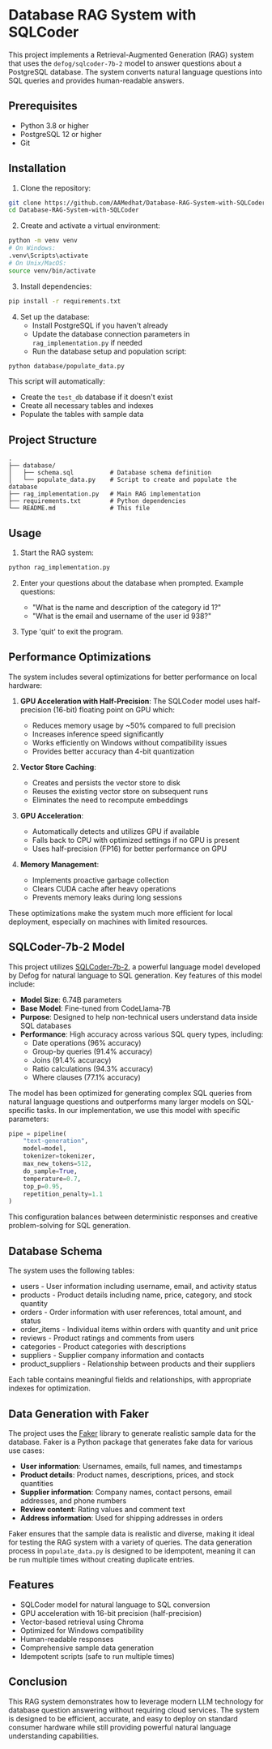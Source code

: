 # Database RAG System with SQLCoder

This project implements a Retrieval-Augmented Generation (RAG) system that uses the `defog/sqlcoder-7b-2` model to answer questions about a PostgreSQL database. The system converts natural language questions into SQL queries and provides human-readable answers.

## Prerequisites

- Python 3.8 or higher
- PostgreSQL 12 or higher
- Git

## Installation

1. Clone the repository:
```bash
git clone https://github.com/AAMedhat/Database-RAG-System-with-SQLCoder.git
cd Database-RAG-System-with-SQLCoder
```

2. Create and activate a virtual environment:
```bash
python -m venv venv
# On Windows:
.venv\Scripts\activate
# On Unix/MacOS:
source venv/bin/activate
```

3. Install dependencies:
```bash
pip install -r requirements.txt
```

4. Set up the database:
   - Install PostgreSQL if you haven't already
   - Update the database connection parameters in `rag_implementation.py` if needed
   - Run the database setup and population script:
```bash
python database/populate_data.py
```
   This script will automatically:
   - Create the `test_db` database if it doesn't exist
   - Create all necessary tables and indexes
   - Populate the tables with sample data

## Project Structure

```
.
├── database/
│   ├── schema.sql          # Database schema definition
│   └── populate_data.py    # Script to create and populate the database
├── rag_implementation.py   # Main RAG implementation
├── requirements.txt        # Python dependencies
└── README.md               # This file
```

## Usage

1. Start the RAG system:
```bash
python rag_implementation.py
```

2. Enter your questions about the database when prompted. Example questions:
   - "What is the name and description of the category id 1?"
   - "What is the email and username of the user id 938?"

3. Type 'quit' to exit the program.

## Performance Optimizations

The system includes several optimizations for better performance on local hardware:

1. **GPU Acceleration with Half-Precision**: The SQLCoder model uses half-precision (16-bit) floating point on GPU which:
   - Reduces memory usage by ~50% compared to full precision
   - Increases inference speed significantly
   - Works efficiently on Windows without compatibility issues
   - Provides better accuracy than 4-bit quantization

2. **Vector Store Caching**:
   - Creates and persists the vector store to disk
   - Reuses the existing vector store on subsequent runs
   - Eliminates the need to recompute embeddings

3. **GPU Acceleration**: 
   - Automatically detects and utilizes GPU if available
   - Falls back to CPU with optimized settings if no GPU is present
   - Uses half-precision (FP16) for better performance on GPU

4. **Memory Management**:
   - Implements proactive garbage collection
   - Clears CUDA cache after heavy operations
   - Prevents memory leaks during long sessions

These optimizations make the system much more efficient for local deployment, especially on machines with limited resources.

## SQLCoder-7b-2 Model

This project utilizes [SQLCoder-7b-2](https://huggingface.co/defog/sqlcoder-7b-2), a powerful language model developed by Defog for natural language to SQL generation. Key features of this model include:

- **Model Size**: 6.74B parameters
- **Base Model**: Fine-tuned from CodeLlama-7B
- **Purpose**: Designed to help non-technical users understand data inside SQL databases
- **Performance**: High accuracy across various SQL query types, including:
  - Date operations (96% accuracy)
  - Group-by queries (91.4% accuracy) 
  - Joins (91.4% accuracy)
  - Ratio calculations (94.3% accuracy)
  - Where clauses (77.1% accuracy)

The model has been optimized for generating complex SQL queries from natural language questions and outperforms many larger models on SQL-specific tasks. In our implementation, we use this model with specific parameters:

```python
pipe = pipeline(
    "text-generation",
    model=model,
    tokenizer=tokenizer,
    max_new_tokens=512,
    do_sample=True,
    temperature=0.7,
    top_p=0.95,
    repetition_penalty=1.1
)
```

This configuration balances between deterministic responses and creative problem-solving for SQL generation.

## Database Schema

The system uses the following tables:
- users - User information including username, email, and activity status
- products - Product details including name, price, category, and stock quantity
- orders - Order information with user references, total amount, and status
- order_items - Individual items within orders with quantity and unit price
- reviews - Product ratings and comments from users
- categories - Product categories with descriptions
- suppliers - Supplier company information and contacts
- product_suppliers - Relationship between products and their suppliers

Each table contains meaningful fields and relationships, with appropriate indexes for optimization.

## Data Generation with Faker

The project uses the [Faker](https://faker.readthedocs.io/) library to generate realistic sample data for the database. Faker is a Python package that generates fake data for various use cases:

- **User information**: Usernames, emails, full names, and timestamps
- **Product details**: Product names, descriptions, prices, and stock quantities
- **Supplier information**: Company names, contact persons, email addresses, and phone numbers
- **Review content**: Rating values and comment text
- **Address information**: Used for shipping addresses in orders

Faker ensures that the sample data is realistic and diverse, making it ideal for testing the RAG system with a variety of queries. The data generation process in `populate_data.py` is designed to be idempotent, meaning it can be run multiple times without creating duplicate entries.

## Features

- SQLCoder model for natural language to SQL conversion
- GPU acceleration with 16-bit precision (half-precision)
- Vector-based retrieval using Chroma
- Optimized for Windows compatibility
- Human-readable responses
- Comprehensive sample data generation
- Idempotent scripts (safe to run multiple times)


## Conclusion

This RAG system demonstrates how to leverage modern LLM technology for database question answering without requiring cloud services. The system is designed to be efficient, accurate, and easy to deploy on standard consumer hardware while still providing powerful natural language understanding capabilities. 
